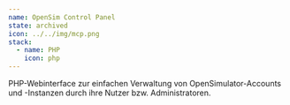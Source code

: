 ```yaml
---
name: OpenSim Control Panel
state: archived
icon: ../../img/mcp.png
stack:
  - name: PHP
    icon: php
---
```

PHP-Webinterface zur einfachen Verwaltung von OpenSimulator-Accounts und -Instanzen durch ihre Nutzer bzw. Administratoren.